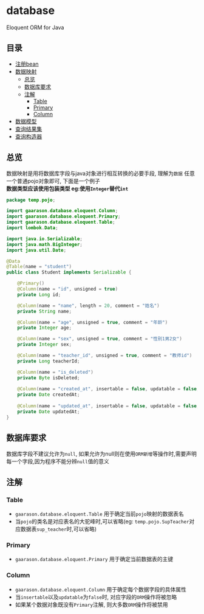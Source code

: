 # database
Eloquent ORM for Java
## 目录
* [注册bean](/document/bean.md)
* [数据映射](/document/mapping.md)
    * [总览](#总览)
    * [数据库要求](#数据库要求)
    * [注解](#注解)
        * [Table](#Table)
        * [Primary](#Primary)
        * [Column](#Column)
* [数据模型](/document/model.md)
* [查询结果集](/document/model.md)
* [查询构造器](/document/query.md)
## 总览

数据映射是用将数据库字段与java对象进行相互转换的必要手段, 理解为`数据`
任意一个普通pojo对象即可, 下面是一个例子  
**数据类型应该使用包装类型 eg:使用`Integer`替代`int`**  

```java
package temp.pojo;

import gaarason.database.eloquent.Column;
import gaarason.database.eloquent.Primary;
import gaarason.database.eloquent.Table;
import lombok.Data;

import java.io.Serializable;
import java.math.BigInteger;
import java.util.Date;

@Data
@Table(name = "student")
public class Student implements Serializable {

    @Primary()
    @Column(name = "id", unsigned = true)
    private Long id;

    @Column(name = "name", length = 20, comment = "姓名")
    private String name;

    @Column(name = "age", unsigned = true, comment = "年龄")
    private Integer age;

    @Column(name = "sex", unsigned = true, comment = "性别1男2女")
    private Integer sex;

    @Column(name = "teacher_id", unsigned = true, comment = "教师id")
    private Long teacherId;

    @Column(name = "is_deleted")
    private Byte isDeleted;
 
    @Column(name = "created_at", insertable = false, updatable = false, comment = "新增时间")
    private Date createdAt;
    
    @Column(name = "updated_at", insertable = false, updatable = false, comment = "更新时间")
    private Date updatedAt;
}

```

## 数据库要求

数据库字段不建议允许为`null`, 如果允许为null则在使用`ORM新增`等操作时,需要声明每一个字段,因为程序不能分辨`null`值的意义

## 注解

### Table

- `gaarason.database.eloquent.Table` 用于确定当前`pojo`映射的数据表名  
- 当`pojo`的类名是对应表名的大驼峰时,可以省略(eg: `temp.pojo.SupTeacher`对应数据表`sup_teacher`时,可以省略)

### Primary

- `gaarason.database.eloquent.Primary` 用于确定当前数据表的主键

### Column

- `gaarason.database.eloquent.Column` 用于确定每个数据字段的具体属性
- 当`insertable`以及`updatable`为`false`时, 对应字段的`ORM`操作将被忽略 
- 如果某个数据对象既没有`Primary`注解, 则大多数`ORM`操作将被禁用




